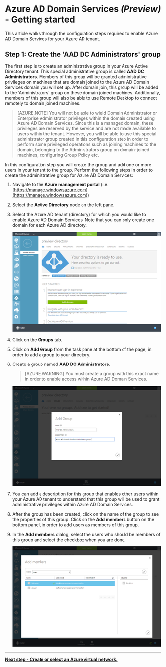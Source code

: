 <properties
	pageTitle="Azure Active Directory Domain Services preview: Getting Started | Microsoft Azure"
	description="Getting started with Azure Active Directory Domain Services"
	services="active-directory-ds"
	documentationCenter=""
	authors="mahesh-unnikrishnan"
	manager="stevenpo"
	editor="curtand"/>

<tags
	ms.service="active-directory-ds"
	ms.workload="identity"
	ms.tgt_pltfrm="na"
	ms.devlang="na"
	ms.topic="article"
	ms.date="01/26/2016"
	ms.author="maheshu"/>

# Azure AD Domain Services *(Preview)* - Getting started

This article walks through the configuration steps required to enable Azure AD Domain Services for your Azure AD tenant.

## Step 1: Create the 'AAD DC Administrators' group
The first step is to create an administrative group in your Azure Active Directory tenant. This special administrative group is called **AAD DC Administrators**. Members of this group will be granted administrative privileges on machines that are domain joined to the Azure AD Domain Services domain you will set up. After domain join, this group will be added to the ‘Administrators’ group on these domain joined machines. Additionally, members of this group will also be able to use Remote Desktop to connect remotely to domain joined machines.  

> [AZURE.NOTE] You will not be able to wield Domain Administrator or Enterprise Administrator privileges within the domain created using Azure AD Domain Services. Since this is a managed domain, these privileges are reserved by the service and are not made available to users within the tenant. However, you will be able to use this special administrator group created in this configuration step in order to perform some privileged operations such as joining machines to the domain, belonging to the Administrators group on domain-joined machines, configuring Group Policy etc.

In this configuration step you will create the group and add one or more users in your tenant to the group. Perform the following steps in order to create the administrative group for Azure AD Domain Services:

1. Navigate to the **Azure management portal** (i.e. [https://manage.windowsazure.com](https://manage.windowsazure.com))
2. Select the **Active Directory** node on the left pane.
3. Select the Azure AD tenant (directory) for which you would like to enable Azure AD Domain Services. Note that you can only create one domain for each Azure AD directory.

    ![Select Azure AD Directory](./media/active-directory-domain-services-getting-started/select-aad-directory.png)

4. Click on the **Groups** tab.
5. Click on **Add Group** from the task pane at the bottom of the page, in order to add a group to your directory.
6. Create a group named **AAD DC Administrators**.

    > [AZURE.WARNING] You must create a group with this exact name in order to enable access within Azure AD Domain Services.

	![Create administrator group](./media/active-directory-domain-services-getting-started/create-admin-group.png)

7. You can add a description for this group that enables other users within your Azure AD tenant to understand that this group will be used to grant administrative privileges within Azure AD Domain Services.
8. After the group has been created, click on the name of the group to see the properties of this group. Click on the **Add members** button on the bottom panel, in order to add users as members of this group.
9. In the **Add members** dialog, select the users who should be members of this group and select the checkbox when you are done.

    ![Add users to administrator group](./media/active-directory-domain-services-getting-started/add-group-members.png)

---
[**Next step - Create or select an Azure virtual network.**](active-directory-ds-getting-started-vnet.md)
